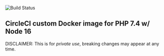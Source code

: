 ![Build Status](https://github.com/ddebin/circle-ci-custom-php/actions/workflows/docker-image.yml/badge.svg?branch=php7.4-node16)

## CircleCI custom Docker image for PHP 7.4 w/ Node 16

DISCLAIMER: This is for _private use_, breaking changes may appear at any time.

